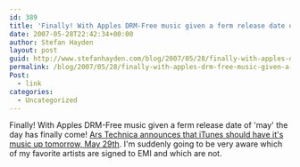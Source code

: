 ```yaml
---
id: 389
title: 'Finally! With Apples DRM-Free music given a ferm release date of &#8216;may&#8217; the day has finally come!'
date: 2007-05-28T22:42:34+00:00
author: Stefan Hayden
layout: post
guid: http://www.stefanhayden.com/blog/2007/05/28/finally-with-apples-drm-free-music-given-a-ferm-release-date-of-may-the-day-has-finally-come/
permalink: /blog/2007/05/28/finally-with-apples-drm-free-music-given-a-ferm-release-date-of-may-the-day-has-finally-come/
Post:
  - link
categories:
  - Uncategorized
---
```

<p>Finally! With Apples DRM-Free music given a ferm release date of 'may' the day has finally come! <a href="http://arstechnica.com/journals/apple.ars/2007/05/27/emis-drm-free-catalog-may-arrive-this-week-on-itunes">Ars Technica announces that iTunes should have it's music up tomorrow, May 29th</a>. I'm suddenly going to be very aware which of my favorite artists are signed to EMI and which are not.
</p>
